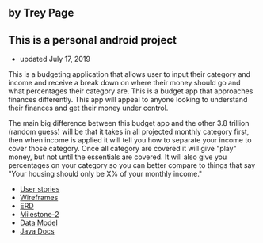## by Trey Page
## This is a personal android project
+ updated July 17, 2019

This is a budgeting application that allows user to input their category and income and receive a 
break down on where their money should go and what percentages their category are.
This is a budget app that approaches finances differently. This app will appeal to anyone looking to 
understand their finances and get their money under control. 

The main big difference between this budget app and the other 3.8 trillion (random guess) will be 
that it takes in all projected monthly category first, then when income is applied it will tell you 
how to separate your income to cover those category. Once all category are covered it will give "play" 
money, but not until the essentials are covered. It will also give you percentages on your category 
so you can better compare to things that say "Your housing should only be X% of your monthly income."

+ [User stories](docs/user-stories.md)
+ [Wireframes](docs/wireframes.md)
+ [ERD](ERD.md)
+ [Milestone-2](docs/milestone-2.md)
+ [Data Model](docs/data-model.md)
+ [Java Docs](docs/api/allclasses-noframe.html)
